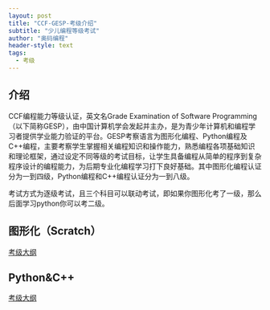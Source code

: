 ```yaml
---
layout: post
title: "CCF-GESP-考级介绍"
subtitle: "少儿编程等级考试"
author: "奥码编程"
header-style: text
tags:
  - 考级
---
```



介绍
--
CCF编程能力等级认证，英文名Grade Examination of Software Programming（以下简称GESP），由中国计算机学会发起并主办，是为青少年计算机和编程学习者提供学业能力验证的平台。GESP考察语言为图形化编程、Python编程及C++编程，主要考察学生掌握相关编程知识和操作能力，熟悉编程各项基础知识和理论框架，通过设定不同等级的考试目标，让学生具备编程从简单的程序到复杂程序设计的编程能力，为后期专业化编程学习打下良好基础。其中图形化编程认证分为一到四级，Python编程和C++编程认证分为一到八级。

考试方式为逐级考试，且三个科目可以联动考试，即如果你图形化考了一级，那么后面学习python你可以考二级。


图形化（Scratch）
--

[考级大纲](https://gesp.ccf.org.cn/101/attach/1579692243025952.pdf)


Python&C++
--

[考级大纲](https://gesp.ccf.org.cn/101/attach/1579675000242208.pdf)

